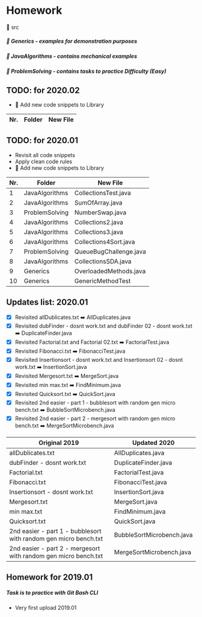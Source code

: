 # Homework

:file_folder: src

   #####  :file_folder: Generics - examples for demonstration purposes
   #####  :file_folder: JavaAlgorithms - contains mechanical examples
   #####  :file_folder: ProblemSolving - contains tasks to practice Difficulty (Easy)

TODO: for 2020.02
-
- :repeat: Add new code snippets to Library

Nr. | Folder | New File
------- | -------- | --------

TODO: for 2020.01
-
- Revisit all code snippets
- Apply clean code rules
- :repeat: Add new code snippets to Library


Nr. | Folder | New File
--- | ------ | --------
1 | JavaAlgorithms | CollectionsTest.java
2 | JavaAlgorithms | SumOfArray.java
3 | ProblemSolving | NumberSwap.java
4 | JavaAlgorithms | Collections2.java
5 | JavaAlgorithms | Collections3.java
6 | JavaAlgorithms | Collections4Sort.java
7 | ProblemSolving | QueueBugChallenge.java
8 | JavaAlgorithms | CollectionsSDA.java
9 | Generics       | OverloadedMethods.java
10| Generics       | GenericMethodTest
  
  

 Updates list: 2020.01
-
- [x] Revisited allDublicates.txt  :arrow_right: AllDuplicates.java
- [x] Revisited dubFinder - dosnt work.txt and dubFinder 02 - dosnt work.txt :arrow_right: DuplicateFinder.java
- [x] Revisited Factorial.txt and Factorial 02.txt :arrow_right: FactorialTest.java
- [x] Revisited Fibonacci.txt :arrow_right: FibonacciTest.java
- [x] Revisited Insertionsort - dosnt work.txt and Insertionsort 02 - dosnt work.txt :arrow_right: InsertionSort.java
- [x] Revisited Mergesort.txt :arrow_right: MergeSort.java
- [x] Revisited min max.txt :arrow_right: FindMinimum.java
- [x] Revisited Quicksort.txt :arrow_right: QuickSort.java
- [x] Revisited 2nd easier - part 1 - bubblesort with random gen micro bench.txt :arrow_right: BubbleSortMicrobench.java
- [x] Revisited 2nd easier - part 2 - mergesort with random gen micro bench.txt :arrow_right: MergeSortMicrobench.java

Original 2019| Updated 2020
------------ | -------------
allDublicates.txt | AllDuplicates.java
dubFinder - dosnt work.txt | DuplicateFinder.java
Factorial.txt | FactorialTest.java
Fibonacci.txt | FibonacciTest.java
Insertionsort - dosnt work.txt | InsertionSort.java
Mergesort.txt | MergeSort.java
min max.txt | FindMinimum.java
Quicksort.txt | QuickSort.java
2nd easier - part 1 - bubblesort with random gen micro bench.txt | BubbleSortMicrobench.java
2nd easier - part 2 - mergesort with random gen micro bench.txt | MergeSortMicrobench.java

## Homework for 2019.01
##### Task is to practice with Git Bash CLI
- Very first upload 2019.01




